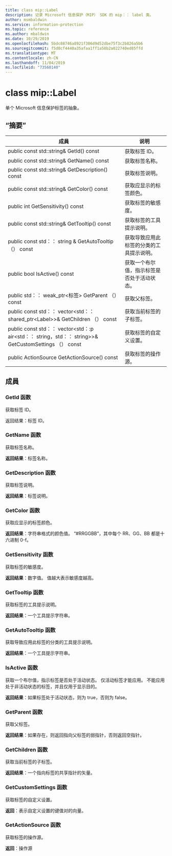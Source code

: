 ```yaml
---
title: class mip::Label
description: 记录 Microsoft 信息保护（MIP） SDK 的 mip：： label 类。
author: msmbaldwin
ms.service: information-protection
ms.topic: reference
ms.author: mbaldwin
ms.date: 10/29/2019
ms.openlocfilehash: 5bdc88746a8921f306d9d52dbe75f3c2b826a5b6
ms.sourcegitcommit: f5d8cf4440a35afaa1ff1a58b2a022740ed85ffd
ms.translationtype: MT
ms.contentlocale: zh-CN
ms.lasthandoff: 11/04/2019
ms.locfileid: "73560140"
---
```

# <a name="class-miplabel"></a>class mip::Label 
单个 Microsoft 信息保护标签的抽象。
  
## <a name="summary"></a>“摘要”
 成員                        | 说明                                
--------------------------------|---------------------------------------------
public const std::string& GetId() const  |  获取标签 ID。
public const std::string& GetName() const  |  获取标签名称。
public const std::string& GetDescription() const  |  获取标签说明。
public const std::string& GetColor() const  |  获取应显示的标签颜色。
public int GetSensitivity() const  |  获取标签的敏感度。
public const std::string& GetTooltip() const  |  获取标签的工具提示说明。
public const std：： string & GetAutoTooltip （） const  |  获取导致应用此标签的分类的工具提示说明。
public bool IsActive() const  |  获取一个布尔值，指示标签是否处于活动状态。
public std：： weak_ptr\<标签\> GetParent （） const  |  获取父标签。
public const std：： vector\<std：： shared_ptr\<Label\>\>& GetChildren （） const  |  获取当前标签的子标签。
public const std：： vector\<std：:p air\<std：： string，std：： string\>\>& GetCustomSettings （） const  |  获取标签的自定义设置。
public ActionSource GetActionSource() const  |  获取标签的操作源。
  
## <a name="members"></a>成員
  
### <a name="getid-function"></a>GetId 函数
获取标签 ID。

  
返回结果：标签 ID。
  
### <a name="getname-function"></a>GetName 函数
获取标签名称。

  
**返回结果**：标签名称。
  
### <a name="getdescription-function"></a>GetDescription 函数
获取标签说明。

  
**返回结果**：标签说明。
  
### <a name="getcolor-function"></a>GetColor 函数
获取应显示的标签颜色。

  
**返回结果**：字符串格式的颜色值。 “#RRGGBB”，其中每个 RR、GG、BB 都是十六进制 0-f。
  
### <a name="getsensitivity-function"></a>GetSensitivity 函数
获取标签的敏感度。

  
**返回结果**：数字值。 值越大表示敏感度越高。
  
### <a name="gettooltip-function"></a>GetTooltip 函数
获取标签的工具提示说明。

  
**返回结果**：一个工具提示字符串。
  
### <a name="getautotooltip-function"></a>GetAutoTooltip 函数
获取导致应用此标签的分类的工具提示说明。

  
**返回结果**：一个工具提示字符串。
  
### <a name="isactive-function"></a>IsActive 函数
获取一个布尔值，指示标签是否处于活动状态。
仅活动标签才能应用。 不能应用处于非活动状态的标签，并且仅用于显示目的。 

  
**返回结果**：如果标签处于活动状态，则为 true，否则为 false。
  
### <a name="getparent-function"></a>GetParent 函数
获取父标签。

  
**返回结果**：如果存在，则返回指向父标签的弱指针，否则返回空指针。
  
### <a name="getchildren-function"></a>GetChildren 函数
获取当前标签的子标签。

  
**返回结果**：一个指向标签的共享指针的矢量。
  
### <a name="getcustomsettings-function"></a>GetCustomSettings 函数
获取标签的自定义设置。

  
**返回**：表示自定义设置的键值对的向量。
  
### <a name="getactionsource-function"></a>GetActionSource 函数
获取标签的操作源。

  
**返回**：操作源